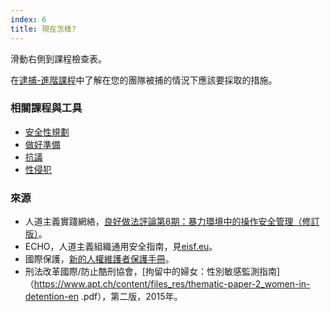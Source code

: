 ```yaml
---
index: 6
title: 現在怎樣?
---
```

滑動右側到課程檢查表。

在[逮捕-進階課程](umbrella://incident-response/arrests/advanced)中了解在您的團隊被捕的情況下應該要採取的措施。

### 相關課程與工具

*   [安全性規劃](umbrella://assess-your-risk/security-planning)
*   [做好準備](umbrella://travel/preparation)
*   [抗議](umbrella://work/protests/advanced)
* [性侵犯](umbrella://incident-response/sexual-assault)

### 來源

*   人道主義實踐網絡，[良好做法評論第8期：暴力環境中的操作安全管理（修訂版）](http://odihpn.org/wp-content/uploads/2010/11/GPR_8_revised2.pdf)。
*   ECHO，人道主義組織通用安全指南，見[eisf.eu](https://www.eisf.eu/library/generic-security-guide-for-humanitarian-organisations/)。
*   國際保護，[新的人權維護者保護手冊](https://www.protectioninternational.org/en/node/1106)。
*   刑法改革國際/防止酷刑協會，[拘留中的婦女：性別敏感監測指南]（https://www.apt.ch/content/files_res/thematic-paper-2_women-in-detention-en .pdf），第二版，2015年。